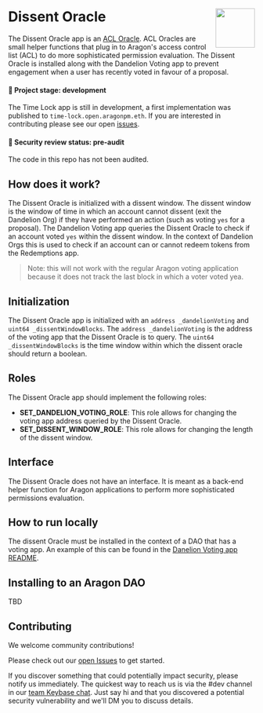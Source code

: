 # Dissent Oracle <img align="right" src="https://github.com/1Hive/website/blob/master/website/static/img/bee.png" height="80px" />

The Dissent Oracle app is an [ACL Oracle](https://hack.aragon.org/docs/acl_IACLOracle). ACL Oracles are small helper functions that plug in to Aragon's access control list (ACL) to do more sophisticated permission evaluation. The Dissent Oracle is installed along with the Dandelion Voting app to prevent engagement when a user has recently voted in favour of a proposal.

#### 🐲 Project stage: development

The Time Lock app is still in development, a first implementation was published to `time-lock.open.aragonpm.eth`. If you are interested in contributing please see our open [issues](https://github.com/1hive/time-lock-app/issues).

#### 🚨 Security review status: pre-audit

The code in this repo has not been audited.

## How does it work?

The Dissent Oracle is initialized with a dissent window. The dissent window is the window of time in which an account cannot dissent (exit the Dandelion Org) if they have performed an action (such as voting `yes` for a proposal). The Dandelion Voting app queries the Dissent Oracle to check if an account voted `yes` within the dissent window. In the context of Dandelion Orgs this is used to check if an account can or cannot redeem tokens from the Redemptions app.

> Note: this will not work with the regular Aragon voting application because it does not track the last block in which a voter voted yea.

## Initialization

The Dissent Oracle app is initialized with an `address _dandelionVoting` and `uint64 _dissentWindowBlocks`. The `address _dandelionVoting` is the address of the voting app that the Dissent Oracle is to query. The `uint64 _dissentWindowBlocks` is the time window within which the dissent oracle should return a boolean.

## Roles
The Dissent Oracle app should implement the following roles:
- **SET_DANDELION_VOTING_ROLE**: This role allows for changing the voting app address queried by the Dissent Oracle.
- **SET_DISSENT_WINDOW_ROLE**: This role allows for changing the length of the dissent window.

## Interface

The Dissent Oracle does not have an interface. It is meant as a back-end helper function for Aragon applications to perform more sophisticated permissions evaluation.

## How to run locally

The dissent Oracle must be installed in the context of a DAO that has a voting app. An example of this can be found in the [Danelion Voting app README](https://github.com/1Hive/dissent-voting-app/tree/master/dandelion-voting).

## Installing to an Aragon DAO

TBD

## Contributing

We welcome community contributions!

Please check out our [open Issues](https://github.com/1Hive/time-lock-app/issues) to get started.

If you discover something that could potentially impact security, please notify us immediately. The quickest way to reach us is via the #dev channel in our [team Keybase chat](https://1hive.org/contribute/keybase). Just say hi and that you discovered a potential security vulnerability and we'll DM you to discuss details.

